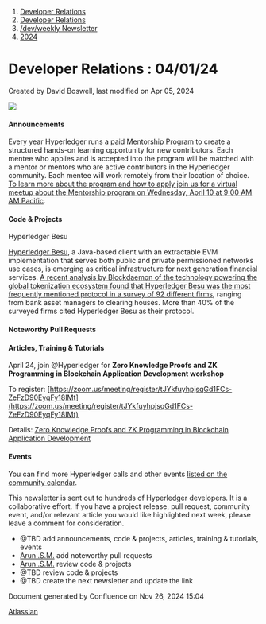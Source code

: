 1. [Developer Relations](index.html)
2. [Developer Relations](Developer-Relations_17170434.html)
3. [/dev/weekly Newsletter](17170445.html)
4. [2024](2024_17172152.html)

# Developer Relations : 04/01/24

Created by David Boswell, last modified on Apr 05, 2024

![](attachments/17170434/17171308.png?height=169)

#### Announcements

Every year Hyperledger runs a paid [Mentorship Program](https://lf-hyperledger.atlassian.net/wiki/display/INTERN/Hyperledger+Mentorship+Program) to create a structured hands-on learning opportunity for new contributors. Each mentee who applies and is accepted into the program will be matched with a mentor or mentors who are active contributors in the Hyperledger community. Each mentee will work remotely from their location of choice. [To learn more about the program and how to apply join us for a virtual meetup about the Mentorship program on Wednesday, April 10 at 9:00 AM AM Pacific](https://www.meetup.com/hyperledger-denver/events/299447539/).

#### Code &amp; Projects

Hyperledger Besu

[Hyperledger Besu](https://www.hyperledger.org/projects/besu), a Java-based client with an extractable EVM implementation that serves both public and private permissioned networks use cases, is emerging as critical infrastructure for next generation financial services. [A recent analysis by Blockdaemon of the technology powering the global tokenization ecosystem found that Hyperledger Besu was the most frequently mentioned protocol in a survey of 92 different firms](https://www.blockdaemon.com/resources/tokenization-data-insights), ranging from bank asset managers to clearing houses. More than 40% of the surveyed firms cited Hyperledger Besu as their protocol. 

#### Noteworthy Pull Requests

#### Articles, Training &amp; Tutorials

April 24, join @Hyperledger for **Zero Knowledge Proofs and ZK Programming in Blockchain Application Development workshop**

To register: [https://zoom.us/meeting/register/tJYkfuyhpjsqGd1FCs-ZeFzD90EyqFy18IMt](https://zoom.us/meeting/register/tJYkfuyhpjsqGd1FCs-ZeFzD90EyqFy18IMt)

Details: [Zero Knowledge Proofs and ZK Programming in Blockchain Application Development](https://lf-hyperledger.atlassian.net/wiki/spaces/events/pages/21794262/Zero+Knowledge+Proofs+and+ZK+Programming+in+Blockchain+Application+Development.)

#### Events

You can find more Hyperledger calls and other events [listed on the community calendar](https://lf-hyperledger.atlassian.net/wiki/display/HYP/Calendar+of+Public+Meetings).

This newsletter is sent out to hundreds of Hyperledger developers. It is a collaborative effort. If you have a project release, pull request, community event, and/or relevant article you would like highlighted next week, please leave a comment for consideration.

- @TBD add announcements, code &amp; projects, articles, training &amp; tutorials, events
- [Arun .S.M.](https://lf-hyperledger.atlassian.net/wiki/people/621a0e5097d313006ba7386a?ref=confluence) add noteworthy pull requests
- [Arun .S.M.](https://lf-hyperledger.atlassian.net/wiki/people/621a0e5097d313006ba7386a?ref=confluence) review code &amp; projects
- @TBD review code &amp; projects
- @TBD create the next newsletter and update the link

Document generated by Confluence on Nov 26, 2024 15:04

[Atlassian](http://www.atlassian.com/)
